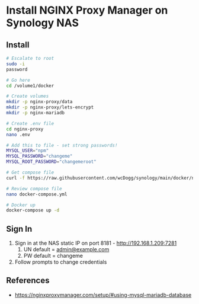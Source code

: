 # Install NGINX Proxy Manager on Synology NAS


## Install

```bash
# Escalate to root
sudo -i
password

# Go here
cd /volume1/docker

# Create volumes
mkdir -p nginx-proxy/data
mkdir -p nginx-proxy/lets-encrypt
mkdir -p nginx-mariadb

# Create .env file
cd nginx-proxy
nano .env

# Add this to file - set strong passwords!
MYSQL_USER="npm"
MYSQL_PASSWORD="changeme"
MYSQL_ROOT_PASSWORD="changemeroot"

# Get compose file
curl -f https://raw.githubusercontent.com/wcDogg/synology/main/docker/nginx-proxy/docker-compose.yml -o docker-compose.yml

# Review compose file
nano docker-compose.yml

# Docker up
docker-compose up -d
```

## Sign In

1. Sign in at the NAS static IP on port 8181 - http://192.168.1.209:7281 
   1. UN default = admin@example.com
   2. PW default = changeme
2. Follow prompts to change credentials

## References

* https://nginxproxymanager.com/setup/#using-mysql-mariadb-database


